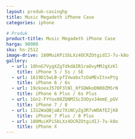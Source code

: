```yaml
---
layout: produk-casinghp
title: Music Megadeth iPhone Case
categories: iphone

# Produk
product-title: Music Megadeth iPhone Case
harga: 90000
sku: hn-2512
image-drive: 180MuiKPiSbLXz4OCRZOtgidIJ-7u-k8o
gallery:
  - url: 1OhnG7VygXZgTdkdAIR1raOvyMMJgXzKl
    title: iPhone 5 / 5s / SE
  - url: 1619D15wLB-pfIVwabx7zOaMEvItnxPtg
    title: iPhone 6 / 6s
  - url: 19zkoexJ57OF3lNl_0fSDWkoDN00ZMSrN
    title: iPhone 6 Plus / 6s Plus
  - url: 1Gn2-FYYox08ZQNMIScIUOyx34mmE_pGV
    title: iPhone 7 / 8
  - url: 1IG2WaQBjaBz7XiNCyZg3R7vWDAfEZjK8
    title: iPhone 7 Plus / 8 Plus
  - url: 180MuiKPiSbLXz4OCRZOtgidIJ-7u-k8o
    title: iPhone X
---
```

